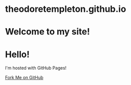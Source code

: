 # theodoretempleton.github.io
<h1>Welcome to my site!</h1>
<title>
Theodore Templeton
</title>
<body>
<h1>Hello!</h1>
<p>I'm hosted with GitHub Pages!</p>
 <a href="https://github.com/theodoretempleton-to">Fork Me on GitHub</a> 
